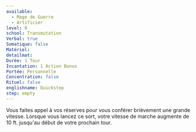 ```yaml
---
available:
  - Mage de Guerre
  - Artificier
level: 0
school: Transmutation
Verbal: true
Somatique: false
Matériel:
detailmat:
Durée: 1 Tour
Incantation: 1 Action Bonus
Portée: Personnelle
Concentration: false
Rituel: false
englishname: Quickstep
step: empty
---
```

Vous faites appel à vos réserves pour vous conférer brièvement une grande vitesse. Lorsque vous lancez ce sort, votre vitesse de marche augmente de 10 ft. jusqu'au début de votre prochain tour.
